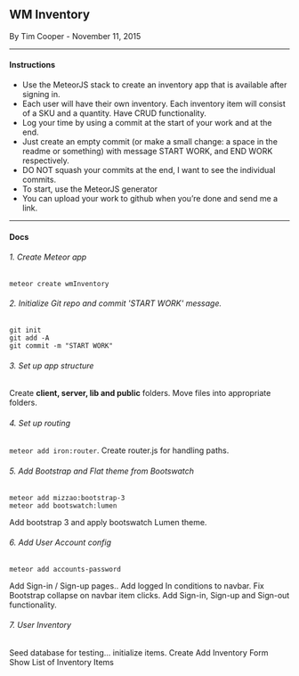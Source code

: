 ## WM Inventory

By Tim Cooper - November 11, 2015

---

#### Instructions

* Use the MeteorJS stack to create an inventory app that is available after signing in.
* Each user will have their own inventory.  Each inventory item will consist of a SKU and a quantity. Have CRUD functionality.
* Log your time by using a commit at the start of your work and at the end.
* Just create an empty commit (or make a small change: a space in the readme or something) with message START WORK, and END WORK respectively.
* DO NOT squash your commits at the end, I want to see the individual commits.  
* To start, use the MeteorJS generator
* You can upload your work to github when you’re done and send me a link.

---

#### Docs

###### 1. Create Meteor app
`meteor create wmInventory`

###### 2. Initialize Git repo and commit 'START WORK' message.
```
git init
git add -A
git commit -m "START WORK"
```

###### 3. Set up app structure
Create **client, server, lib and public** folders. Move files into appropriate folders.

###### 4. Set up routing
`meteor add iron:router`. Create router.js for handling paths.

###### 5. Add Bootstrap and Flat theme from Bootswatch
```
meteor add mizzao:bootstrap-3
meteor add bootswatch:lumen
```
Add bootstrap 3 and apply bootswatch Lumen theme.

###### 6. Add User Account config
```
meteor add accounts-password
```
Add Sign-in / Sign-up pages.. Add logged In conditions to navbar.
Fix Bootstrap collapse on navbar item clicks.
Add Sign-in, Sign-up and Sign-out functionality.

###### 7. User Inventory
Seed database for testing... initialize items.
Create Add Inventory Form
Show List of Inventory Items
